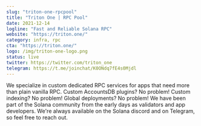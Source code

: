```yaml
---
slug: "triton-one-rpcpool"
title: "Triton One | RPC Pool"
date: 2021-12-14
logline: "Fast and Reliable Solana RPC"
website: "https://triton.one/"
category: infra, rpc
cta: "https://triton.one/"
logo: /img/triton-one-logo.png
status: live
twitter: https://twitter.com/triton_one
telegram: https://t.me/joinchat/K0ONdq7fE4s0Mjdl
---
```


We specialize in custom dedicated RPC services for apps that need more than plain vanilla RPC. Custom AccountsDB plugins? No problem! Custom indexing? No problem! Global deployments? No problem! We have been part of the Solana community from the early days as validators and app developers. We're always available on the Solana discord and on Telegram, so feel free to reach out.
